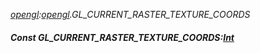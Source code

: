 _[opengl](../../modules/opengl/opengl-module.md):[opengl](../../modules/opengl/opengl-module.md).GL\_CURRENT\_RASTER\_TEXTURE\_COORDS_
##### Const GL\_CURRENT\_RASTER\_TEXTURE\_COORDS:[Int](../../modules/wonkey/wonkey-types-int.md)
